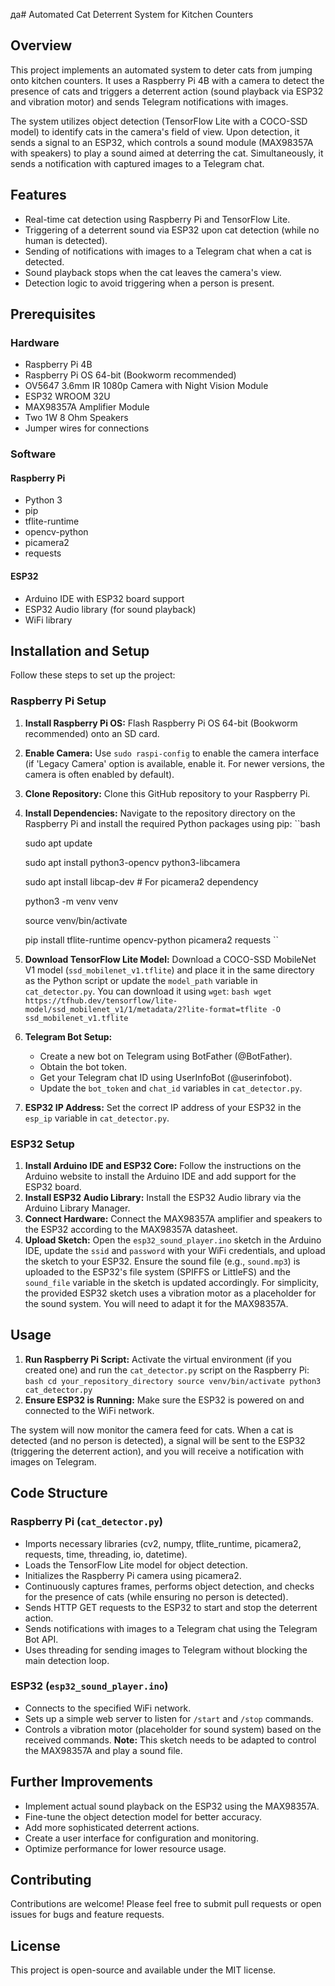 да# Automated Cat Deterrent System for Kitchen Counters

## Overview

This project implements an automated system to deter cats from jumping onto kitchen counters. It uses a Raspberry Pi 4B with a camera to detect the presence of cats and triggers a deterrent action (sound playback via ESP32 and vibration motor) and sends Telegram notifications with images.

The system utilizes object detection (TensorFlow Lite with a COCO-SSD model) to identify cats in the camera's field of view. Upon detection, it sends a signal to an ESP32, which controls a sound module (MAX98357A with speakers) to play a sound aimed at deterring the cat. Simultaneously, it sends a notification with captured images to a Telegram chat.

## Features

- Real-time cat detection using Raspberry Pi and TensorFlow Lite.
- Triggering of a deterrent sound via ESP32 upon cat detection (while no human is detected).
- Sending of notifications with images to a Telegram chat when a cat is detected.
- Sound playback stops when the cat leaves the camera's view.
- Detection logic to avoid triggering when a person is present.

## Prerequisites

### Hardware

- Raspberry Pi 4B
- Raspberry Pi OS 64-bit (Bookworm recommended)
- OV5647 3.6mm IR 1080p Camera with Night Vision Module
- ESP32 WROOM 32U
- MAX98357A Amplifier Module
- Two 1W 8 Ohm Speakers
- Jumper wires for connections

### Software

#### Raspberry Pi

- Python 3
- pip
- tflite-runtime
- opencv-python
- picamera2
- requests

#### ESP32

- Arduino IDE with ESP32 board support
- ESP32 Audio library (for sound playback)
- WiFi library

## Installation and Setup

Follow these steps to set up the project:

### Raspberry Pi Setup

1. **Install Raspberry Pi OS:** Flash Raspberry Pi OS 64-bit (Bookworm recommended) onto an SD card.
2. **Enable Camera:** Use `sudo raspi-config` to enable the camera interface (if 'Legacy Camera' option is available, enable it. For newer versions, the camera is often enabled by default).
3. **Clone Repository:** Clone this GitHub repository to your Raspberry Pi.
4. **Install Dependencies:** Navigate to the repository directory on the Raspberry Pi and install the required Python packages using pip:
   ``bash

   sudo apt update

   sudo apt install python3-opencv python3-libcamera

   sudo apt install libcap-dev  # For picamera2 dependency

   python3 -m venv venv

   source venv/bin/activate

   pip install tflite-runtime opencv-python picamera2 requests
   ``
5. **Download TensorFlow Lite Model:** Download a COCO-SSD MobileNet V1 model (`ssd_mobilenet_v1.tflite`) and place it in the same directory as the Python script or update the `model_path` variable in `cat_detector.py`. You can download it using `wget`:
   ``bash
   wget https://tfhub.dev/tensorflow/lite-model/ssd_mobilenet_v1/1/metadata/2?lite-format=tflite -O ssd_mobilenet_v1.tflite
   ``
6. **Telegram Bot Setup:**
   - Create a new bot on Telegram using BotFather (@BotFather).
   - Obtain the bot token.
   - Get your Telegram chat ID using UserInfoBot (@userinfobot).
   - Update the `bot_token` and `chat_id` variables in `cat_detector.py`.
7. **ESP32 IP Address:** Set the correct IP address of your ESP32 in the `esp_ip` variable in `cat_detector.py`.

### ESP32 Setup

1. **Install Arduino IDE and ESP32 Core:** Follow the instructions on the Arduino website to install the Arduino IDE and add support for the ESP32 board.
2. **Install ESP32 Audio Library:** Install the ESP32 Audio library via the Arduino Library Manager.
3. **Connect Hardware:** Connect the MAX98357A amplifier and speakers to the ESP32 according to the MAX98357A datasheet.
4. **Upload Sketch:** Open the `esp32_sound_player.ino` sketch in the Arduino IDE, update the `ssid` and `password` with your WiFi credentials, and upload the sketch to your ESP32. Ensure the sound file (e.g., `sound.mp3`) is uploaded to the ESP32's file system (SPIFFS or LittleFS) and the `sound_file` variable in the sketch is updated accordingly. For simplicity, the provided ESP32 sketch uses a vibration motor as a placeholder for the sound system. You will need to adapt it for the MAX98357A.

## Usage

1. **Run Raspberry Pi Script:** Activate the virtual environment (if you created one) and run the `cat_detector.py` script on the Raspberry Pi:
   ``bash
   cd your_repository_directory
   source venv/bin/activate
   python3 cat_detector.py
   ``
2. **Ensure ESP32 is Running:** Make sure the ESP32 is powered on and connected to the WiFi network.

The system will now monitor the camera feed for cats. When a cat is detected (and no person is detected), a signal will be sent to the ESP32 (triggering the deterrent action), and you will receive a notification with images on Telegram.

## Code Structure

### Raspberry Pi (`cat_detector.py`)

- Imports necessary libraries (cv2, numpy, tflite_runtime, picamera2, requests, time, threading, io, datetime).
- Loads the TensorFlow Lite model for object detection.
- Initializes the Raspberry Pi camera using picamera2.
- Continuously captures frames, performs object detection, and checks for the presence of cats (while ensuring no person is detected).
- Sends HTTP GET requests to the ESP32 to start and stop the deterrent action.
- Sends notifications with images to a Telegram chat using the Telegram Bot API.
- Uses threading for sending images to Telegram without blocking the main detection loop.

### ESP32 (`esp32_sound_player.ino`)

- Connects to the specified WiFi network.
- Sets up a simple web server to listen for `/start` and `/stop` commands.
- Controls a vibration motor (placeholder for sound system) based on the received commands. **Note:** This sketch needs to be adapted to control the MAX98357A and play a sound file.

## Further Improvements

- Implement actual sound playback on the ESP32 using the MAX98357A.
- Fine-tune the object detection model for better accuracy.
- Add more sophisticated deterrent actions.
- Create a user interface for configuration and monitoring.
- Optimize performance for lower resource usage.

## Contributing

Contributions are welcome! Please feel free to submit pull requests or open issues for bugs and feature requests.

## License

This project is open-source and available under the MIT license.